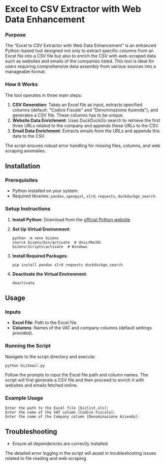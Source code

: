 
# Excel to CSV Extractor with Web Data Enhancement

### Purpose
The "Excel to CSV Extractor with Web Data Enhancement" is an enhanced Python-based tool designed not only to extract specific columns from an Excel file into a CSV file but also to enrich the CSV with web-scraped data such as websites and emails of the companies listed. This tool is ideal for users requiring comprehensive data assembly from various sources into a manageable format.

### How It Works
The tool operates in three main steps:
1. **CSV Generation**: Takes an Excel file as input, extracts specified columns (default: "Codice Fiscale" and "Denominazione Azienda"), and generates a CSV file. These columns has to be unique.
2. **Website Data Enrichment**: Uses DuckDuckGo search to retrieve the first three URLs related to the company and appends these URLs to the CSV.
3. **Email Data Enrichment**: Extracts emails from the URLs and appends this data to the CSV.

The script ensures robust error handling for missing files, columns, and web scraping anomalies.

## Installation

### Prerequisites
- Python installed on your system.
- Required libraries: `pandas`, `openpyxl`, `xlrd`, `requests`, `duckduckgo_search`.

### Setup Instructions

1. **Install Python**: Download from the [official Python website](https://www.python.org/downloads/).

2. **Set Up Virtual Environment**:
   ```shell
   python -m venv bizenv
   source bizenv/bin/activate  # Unix/MacOS
   bizenv\Scripts\activate  # Windows
   ```

3. **Install Required Packages**:
   ```shell
   pip install pandas xlrd requests duckduckgo_search
   ```

4. **Deactivate the Virtual Environment**:
   ```shell
   deactivate
   ```

## Usage

### Inputs
- **Excel File**: Path to the Excel file.
- **Columns**: Names of the VAT and company columns (default settings provided).

### Running the Script
Navigate to the script directory and execute:
```shell
python biz2mail.py
```

Follow the prompts to input the Excel file path and column names. The script will first generate a CSV file and then proceed to enrich it with websites and emails fetched online.

### Example Usage
```shell
Enter the path to the Excel file [bizlist.xls]: 
Enter the name of the VAT column [Codice Fiscale]: 
Enter the name of the Company column [Denominazione Azienda]:
```

## Troubleshooting
- Ensure all dependencies are correctly installed.

The detailed error logging in the script will assist in troubleshooting issues related to file reading and web scraping.
